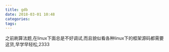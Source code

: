 ```yaml
---
title: gdb
date: 2018-03-01 10:48
categories: 
tags: 
---
```

之前刷算法题,在linux下面总是不好调试,而且貌似看各种linux下的框架源码都需要这货,早学早轻松,2333
